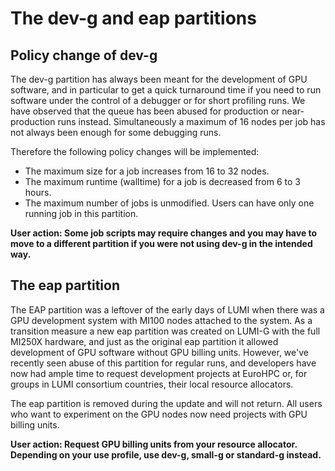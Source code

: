 # The dev-g and eap partitions

## Policy change of dev-g

The dev-g partition has always been meant for the development of GPU software, and in particular
to get a quick turnaround time if you need to run software under the control of a debugger or
for short profiling runs. We have observed that the queue has been abused for production
or near-production runs instead. Simultaneously a maximum of 16 nodes per job has not always
been enough for some debugging runs.

Therefore the following policy changes will be implemented:

-   The maximum size for a job increases from 16 to 32 nodes.
-   The maximum runtime (walltime) for a job is decreased from 6 to 3 hours.
-   The maximum number of jobs is unmodified. Users can have only one running job in this
    partition.

**User action: Some job scripts may require changes and you may have to move to a different
partition if you were not using dev-g in the intended way.**


## The eap partition

The EAP partition was a leftover of the early days of LUMI when there was a GPU development system
with MI100 nodes attached to the system. As a transition measure a new eap partition was created on
LUMI-G with the full MI250X hardware, and just as the original eap partition it allowed development
of GPU software without GPU billing units. However, we've recently seen abuse of this partition for
regular runs, and developers have now had ample time to request development projects at EuroHPC or,
for groups in LUMI consortium countries, their local resource allocators.

The eap partition is removed during the update and will not return. All users who want to experiment
on the GPU nodes now need projects with GPU billing units.

**User action: Request GPU billing units from your resource allocator. Depending on your use profile, 
use dev-g, small-g or standard-g instead.**
